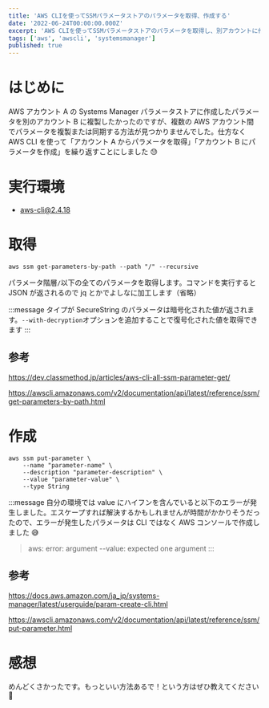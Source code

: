 ```yaml
---
title: 'AWS CLIを使ってSSMパラメータストアのパラメータを取得、作成する'
date: '2022-06-24T00:00:00.000Z'
excerpt: 'AWS CLIを使ってSSMパラメータストアのパラメータを取得し、別アカウントに作成する方法を解説しました。取得・作成コマンドや注意点も記載しました。'
tags: ['aws', 'awscli', 'systemsmanager']
published: true
---
```


# はじめに

AWS アカウント A の Systems Manager パラメータストアに作成したパラメータを別のアカウント B に複製したかったのですが、複数の AWS アカウント間でパラメータを複製または同期する方法が見つかりませんでした。仕方なく AWS CLI を使って「アカウント A からパラメータを取得」「アカウント B にパラメータを作成」を繰り返すことにしました 😓

# 実行環境

- aws-cli@2.4.18

# 取得

```
aws ssm get-parameters-by-path --path "/" --recursive
```

パラメータ階層`/`以下の全てのパラメータを取得します。コマンドを実行すると JSON が返されるので jq とかでよしなに加工します（省略）

:::message
タイプが SecureString のパラメータは暗号化された値が返されます。`--with-decryption`オプションを追加することで復号化された値を取得できます
:::

## 参考

https://dev.classmethod.jp/articles/aws-cli-all-ssm-parameter-get/

https://awscli.amazonaws.com/v2/documentation/api/latest/reference/ssm/get-parameters-by-path.html

# 作成

```
aws ssm put-parameter \
    --name "parameter-name" \
    --description "parameter-description" \
    --value "parameter-value" \
    --type String
```

:::message
自分の環境では value にハイフンを含んでいると以下のエラーが発生しました。エスケープすれば解決するかもしれませんが時間がかかりそうだったので、エラーが発生したパラメータは CLI ではなく AWS コンソールで作成しました 😅

> aws: error: argument --value: expected one argument
> :::

## 参考

https://docs.aws.amazon.com/ja_jp/systems-manager/latest/userguide/param-create-cli.html

https://awscli.amazonaws.com/v2/documentation/api/latest/reference/ssm/put-parameter.html

# 感想

めんどくさかったです。もっといい方法あるで！という方はぜひ教えてください 🙏
